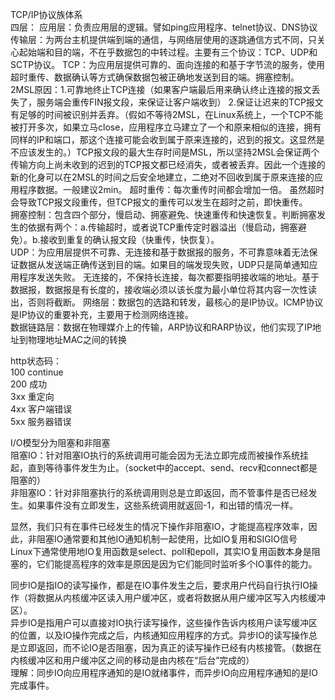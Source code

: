 TCP/IP协议族体系  
四层：
应用层：负责应用层的逻辑。譬如ping应用程序、telnet协议、DNS协议
传输层：为两台主机提供端到端的通信，与网络层使用的逐跳通信方式不同，只关心起始端和目的端，不在乎数据包的中转过程。主要有三个协议：TCP、UDP和SCTP协议。
        TCP：为应用层提供可靠的、面向连接的和基于字节流的服务，使用超时重传、数据确认等方式确保数据包被正确地发送到目的端。拥塞控制。
        2MSL原因：1.可靠地终止TCP连接（如果客户端最后用来确认终止连接的报文丢失了，服务端会重传FIN报文段，来保证让客户端收到） 2.保证让迟来的TCP报文有足够的时间被识别并丢弃。（假如不等待2MSL，在Linux系统上，一个TCP不能被打开多次，如果立马close，应用程序立马建立了一个和原来相似的连接，拥有同样的IP和端口，那这个连接可能会收到属于原来连接的，迟到的报文。这显然是不应该发生的。）TCP报文段的最大生存时间是MSL，所以坚持2MSL会保证两个传输方向上尚未收到的迟到的TCP报文都已经消失，或者被丢弃。因此一个连接的新的化身可以在2MSL的时间之后安全地建立，二绝对不回收到属于原来连接的应用程序数据。一般建议2min。
        超时重传：每次重传时间都会增加一倍。  虽然超时会导致TCP报文段重传，但TCP报文的重传可以发生在超时之前，即快重传。  
        拥塞控制：包含四个部分，慢启动、拥塞避免、快速重传和快速恢复。判断拥塞发生的依据有两个：a.传输超时，或者说TCP重传定时器溢出（慢启动，拥塞避免）。b.接收到重复的确认报文段（快重传，快恢复）。  
        UDP：为应用层提供不可靠、无连接和基于数据报的服务，不可靠意味着无法保证数据从发送端正确传送到目的端。如果目的端发现失败，UDP只是简单通知应用程序发送失败。 
        无连接的，不保持长连接，每次都要指明接收端的地址。基于数据报，数据报是有长度的，接收端必须以该长度为最小单位将其内容一次性读出，否则将截断。
网络层：数据包的选路和转发，最核心的是IP协议。ICMP协议是IP协议的重要补充，主要用于检测网络连接。  
数据链路层：数据在物理媒介上的传输，ARP协议和RARP协议，他们实现了IP地址到物理地址MAC之间的转换  

http状态码：  
100 continue  
200 成功  
3xx 重定向  
4xx 客户端错误  
5xx 服务器错误  
 
I/O模型分为阻塞和非阻塞  
阻塞IO：针对阻塞IO执行的系统调用可能会因为无法立即完成而被操作系统挂起，直到等待事件发生为止。（socket中的accept、send、recv和connect都是阻塞的）  
非阻塞IO：针对非阻塞执行的系统调用则总是立即返回，而不管事件是否已经发生。如果事件没有立即发生，这些系统调用就返回-1，和出错的情况一样。  

显然，我们只有在事件已经发生的情况下操作非阻塞IO，才能提高程序效率，因此，非阻塞IO通常要和其他IO通知机制一起使用，比如IO复用和SIGIO信号  
Linux下通常使用地IO复用函数是select、poll和epoll，其实IO复用函数本身是阻塞的，它们能提高程序的效率是原因是因为它们能同时监听多个IO事件的能力。  

同步IO是指IO的读写操作，都是在IO事件发生之后，要求用户代码自行执行IO操作（将数据从内核缓冲区读入用户缓冲区，或者将数据从用户缓冲区写入内核缓冲区）。  
异步IO是指用户可以直接对IO执行读写操作，这些操作告诉内核用户读写缓冲区的位置，以及IO操作完成之后，内核通知应用程序的方式。异步IO的读写操作总是立即返回，而不论IO是否阻塞，因为真正的读写操作已经有内核接管。（数据在内核缓冲区和用户缓冲区之间的移动是由内核在“后台”完成的）  
理解：同步IO向应用程序通知的是IO就绪事件，而异步IO向应用程序通知的是IO完成事件。  
  


